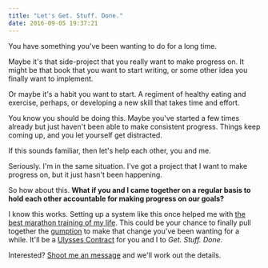 ```yaml
---
title: "Let's Get. Stuff. Done."
date: 2016-09-05 19:37:21
---
```


You have something you've been wanting to do for a long time.

Maybe it's that side-project that you really want to make progress on. It might be that book that you want to start writing, or some other idea you finally want to implement.

Or maybe it's a habit you want to start. A regiment of healthy eating and exercise, perhaps, or developing a new skill that takes time and effort.

You know you should be doing this. Maybe you've started a few times already but just haven't been able to make consistent progress. Things keep coming up, and you let yourself get distracted.

If this sounds familiar, then let's help each other, you and me.

Seriously. I'm in the same situation. I've got a project that I want to make progress on, but it just hasn't been happening.

So how about this. **What if you and I came together on a regular basis to hold each other accountable for making progress on our goals?**

I know this works. Setting up a system like this once helped me with [the best marathon training of my life][1]. This could be your chance to finally pull together the [gumption][2] to make that change you've been wanting for a while. It'll be a [Ulysses Contract][3] for you and I to *Get. Stuff. Done.*

 [1]: http://windermeremarathon.blogspot.com/2011/05/thats-all-folks.html
 [2]: http://www.bryanbraun.com/2014/03/29/gumption
 [3]: http://www.bryanbraun.com/2012/11/11/ulysses-contract

Interested? [Shoot me an message][4] and we'll work out the details.

 [4]: http://www.bryanbraun.com/contact
